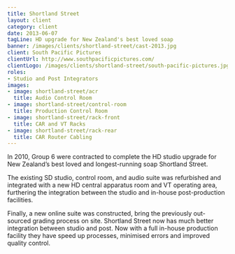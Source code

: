 ```yaml
---
title: Shortland Street
layout: client
category: client
date: 2013-06-07
tagLine: HD upgrade for New Zealand's best loved soap
banner: /images/clients/shortland-street/cast-2013.jpg
client: South Pacific Pictures
clientUrl: http://www.southpacificpictures.com/
clientLogo: /images/clients/shortland-street/south-pacific-pictures.jpg
roles:
- Studio and Post Integrators
images:
- image: shortland-street/acr
  title: Audio Control Room
- image: shortland-street/control-room
  title: Production Control Room
- image: shortland-street/rack-front
  title: CAR and VT Racks
- image: shortland-street/rack-rear
  title: CAR Router Cabling
---
```


In 2010, Group 6 were contracted to complete the HD studio upgrade for New Zealand’s best loved and longest-running soap Shortland Street.

The existing SD studio, control room, and audio suite was refurbished and integrated with a new HD central apparatus room and VT operating area, furthering the integration between the studio and in-house post-production facilities.

Finally, a new online suite was constructed, bring the previously out-sourced grading process on site. Shortland Street now has much better integration between studio and post. Now with a full in-house production facility they have speed up processes, minimised errors and improved quality control.
